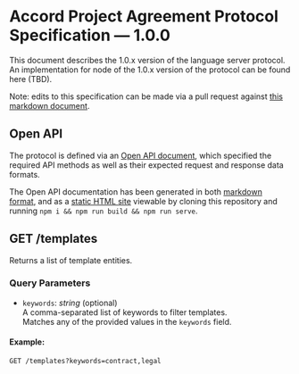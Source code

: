 # Accord Project Agreement Protocol Specification — 1.0.0

This document describes the 1.0.x version of the language server protocol. An implementation for node of the 1.0.x version of the protocol can be found here (TBD).

Note: edits to this specification can be made via a pull request against [this markdown document](specification.md).

## Open API

The protocol is defined via an [Open API document](./openapi.json), which specified the required API methods as well as their expected request and response data formats.

The Open API documentation has been generated in both [markdown format](./index.md), and as a [static HTML site](./_site/index.html) viewable by cloning this repository and running `npm i && npm run build && npm run serve`.

## GET /templates

Returns a list of template entities.

### Query Parameters

- `keywords`: *string* (optional)  
  A comma-separated list of keywords to filter templates.  
  Matches any of the provided values in the `keywords` field.

#### Example:
```http
GET /templates?keywords=contract,legal
